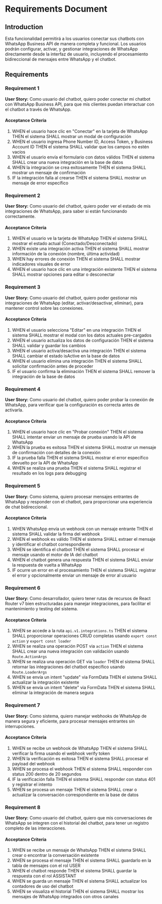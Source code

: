 # Requirements Document

## Introduction

Esta funcionalidad permitirá a los usuarios conectar sus chatbots con WhatsApp Business API de manera completa y funcional. Los usuarios podrán configurar, activar, y gestionar integraciones de WhatsApp directamente desde la interfaz de usuario, incluyendo el procesamiento bidireccional de mensajes entre WhatsApp y el chatbot.

## Requirements

### Requirement 1

**User Story:** Como usuario del chatbot, quiero poder conectar mi chatbot con WhatsApp Business API, para que mis clientes puedan interactuar con el chatbot a través de WhatsApp.

#### Acceptance Criteria

1. WHEN el usuario hace clic en "Conectar" en la tarjeta de WhatsApp THEN el sistema SHALL mostrar un modal de configuración
2. WHEN el usuario ingresa Phone Number ID, Access Token, y Business Account ID THEN el sistema SHALL validar que los campos no estén vacíos
3. WHEN el usuario envía el formulario con datos válidos THEN el sistema SHALL crear una nueva integración en la base de datos
4. WHEN la integración se crea exitosamente THEN el sistema SHALL mostrar un mensaje de confirmación
5. IF la integración falla al crearse THEN el sistema SHALL mostrar un mensaje de error específico

### Requirement 2

**User Story:** Como usuario del chatbot, quiero poder ver el estado de mis integraciones de WhatsApp, para saber si están funcionando correctamente.

#### Acceptance Criteria

1. WHEN el usuario ve la tarjeta de WhatsApp THEN el sistema SHALL mostrar el estado actual (Conectado/Desconectado)
2. WHEN existe una integración activa THEN el sistema SHALL mostrar información de la conexión (nombre, última actividad)
3. WHEN hay errores de conexión THEN el sistema SHALL mostrar indicadores visuales de error
4. WHEN el usuario hace clic en una integración existente THEN el sistema SHALL mostrar opciones para editar o desconectar

### Requirement 3

**User Story:** Como usuario del chatbot, quiero poder gestionar mis integraciones de WhatsApp (editar, activar/desactivar, eliminar), para mantener control sobre las conexiones.

#### Acceptance Criteria

1. WHEN el usuario selecciona "Editar" en una integración THEN el sistema SHALL mostrar el modal con los datos actuales pre-cargados
2. WHEN el usuario actualiza los datos de configuración THEN el sistema SHALL validar y guardar los cambios
3. WHEN el usuario activa/desactiva una integración THEN el sistema SHALL cambiar el estado isActive en la base de datos
4. WHEN el usuario elimina una integración THEN el sistema SHALL solicitar confirmación antes de proceder
5. IF el usuario confirma la eliminación THEN el sistema SHALL remover la integración de la base de datos

### Requirement 4

**User Story:** Como usuario del chatbot, quiero poder probar la conexión de WhatsApp, para verificar que la configuración es correcta antes de activarla.

#### Acceptance Criteria

1. WHEN el usuario hace clic en "Probar conexión" THEN el sistema SHALL intentar enviar un mensaje de prueba usando la API de WhatsApp
2. WHEN la prueba es exitosa THEN el sistema SHALL mostrar un mensaje de confirmación con detalles de la conexión
3. IF la prueba falla THEN el sistema SHALL mostrar el error específico devuelto por la API de WhatsApp
4. WHEN se realiza una prueba THEN el sistema SHALL registrar el resultado en los logs para debugging

### Requirement 5

**User Story:** Como sistema, quiero procesar mensajes entrantes de WhatsApp y responder con el chatbot, para proporcionar una experiencia de chat bidireccional.

#### Acceptance Criteria

1. WHEN WhatsApp envía un webhook con un mensaje entrante THEN el sistema SHALL validar la firma del webhook
2. WHEN el webhook es válido THEN el sistema SHALL extraer el mensaje y identificar el chatbot correspondiente
3. WHEN se identifica el chatbot THEN el sistema SHALL procesar el mensaje usando el motor de IA del chatbot
4. WHEN el chatbot genera una respuesta THEN el sistema SHALL enviar la respuesta de vuelta a WhatsApp
5. IF ocurre un error en el procesamiento THEN el sistema SHALL registrar el error y opcionalmente enviar un mensaje de error al usuario

### Requirement 6

**User Story:** Como desarrollador, quiero tener rutas de recursos de React Router v7 bien estructuradas para manejar integraciones, para facilitar el mantenimiento y testing del sistema.

#### Acceptance Criteria

1. WHEN se accede a la ruta `api.v1.integrations.ts` THEN el sistema SHALL proporcionar operaciones CRUD completas usando `export const action` y `export const loader`
2. WHEN se realiza una operación POST via `action` THEN el sistema SHALL crear una nueva integración con validación usando `Route.ActionArgs`
3. WHEN se realiza una operación GET via `loader` THEN el sistema SHALL retornar las integraciones del chatbot específico usando `Route.LoaderArgs`
4. WHEN se envía un intent "update" via FormData THEN el sistema SHALL actualizar la integración existente
5. WHEN se envía un intent "delete" via FormData THEN el sistema SHALL eliminar la integración de manera segura

### Requirement 7

**User Story:** Como sistema, quiero manejar webhooks de WhatsApp de manera segura y eficiente, para procesar mensajes entrantes sin interrupciones.

#### Acceptance Criteria

1. WHEN se recibe un webhook de WhatsApp THEN el sistema SHALL verificar la firma usando el webhook verify token
2. WHEN la verificación es exitosa THEN el sistema SHALL procesar el payload del webhook
3. WHEN se procesa el webhook THEN el sistema SHALL responder con status 200 dentro de 20 segundos
4. IF la verificación falla THEN el sistema SHALL responder con status 401 y registrar el intento
5. WHEN se procesa un mensaje THEN el sistema SHALL crear o actualizar la conversación correspondiente en la base de datos

### Requirement 8

**User Story:** Como usuario del chatbot, quiero que mis conversaciones de WhatsApp se integren con el historial del chatbot, para tener un registro completo de las interacciones.

#### Acceptance Criteria

1. WHEN se recibe un mensaje de WhatsApp THEN el sistema SHALL crear o encontrar la conversación existente
2. WHEN se procesa el mensaje THEN el sistema SHALL guardarlo en la tabla de mensajes con el rol USER
3. WHEN el chatbot responde THEN el sistema SHALL guardar la respuesta con el rol ASSISTANT
4. WHEN se guarda un mensaje THEN el sistema SHALL actualizar los contadores de uso del chatbot
5. WHEN se visualiza el historial THEN el sistema SHALL mostrar los mensajes de WhatsApp integrados con otros canales
